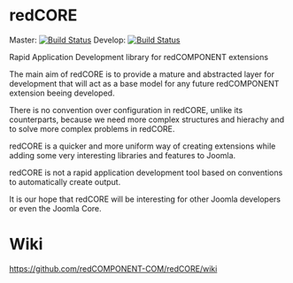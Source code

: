 redCORE
======

Master: [![Build Status](https://api.travis-ci.com/redCOMPONENT-COM/redCORE.png?branch=master&token=vpkyAMSd8vTHK9zwpML6)](https://magnum.travis-ci.com/redCOMPONENT-COM/redCORE/)
Develop: [![Build Status](https://api.travis-ci.com/redCOMPONENT-COM/redCORE.png?branch=develop&token=vpkyAMSd8vTHK9zwpML6)](https://magnum.travis-ci.com/redCOMPONENT-COM/redCORE/)

Rapid Application Development library for redCOMPONENT extensions

The main aim of redCORE is to provide a mature and abstracted layer for development that will act as a base model for any future redCOMPONENT extension beeing developed.

There is no convention over configuration in redCORE, unlike its counterparts, because we need more complex structures and hierachy and to solve more complex problems in redCORE.

redCORE is a quicker and more uniform way of creating extensions while adding some very interesting libraries and features to Joomla.

redCORE is not a rapid application development tool based on conventions to automatically create output.

It is our hope that redCORE will be interesting for other Joomla developers or even the Joomla Core.

Wiki
=====

https://github.com/redCOMPONENT-COM/redCORE/wiki
